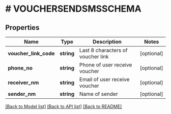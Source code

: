 # # VOUCHERSENDSMSSCHEMA

## Properties

Name | Type | Description | Notes
------------ | ------------- | ------------- | -------------
**voucher_link_code** | **string** | Last 8 characters of voucher link | [optional]
**phone_no** | **string** | Phone of user receive voucher | [optional]
**receiver_nm** | **string** | Email of user receive voucher | [optional]
**sender_nm** | **string** | Name of sender | [optional]

[[Back to Model list]](../../README.md#models) [[Back to API list]](../../README.md#endpoints) [[Back to README]](../../README.md)
